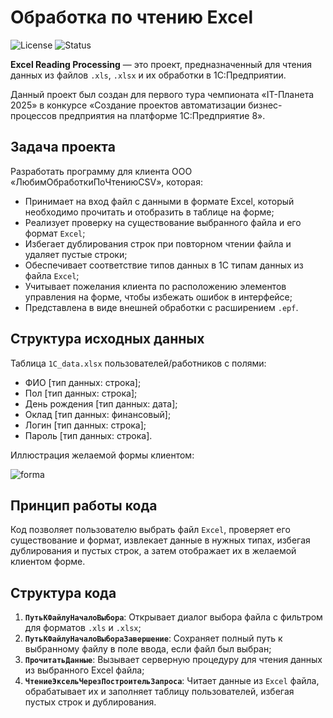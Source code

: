 # Обработка по чтению Excel

![License](https://img.shields.io/github/license/VitalinaZlo/IT-planeta2025_1C_Enterprise_8?style=flat-square&label=License&color=e5573e)
![Status](https://img.shields.io/badge/build-completed-green?style=flat-square&label=Status&color=3dc322)

**Excel Reading Processing** — это проект, предназначенный для чтения данных из файлов `.xls`, `.xlsx` и их обработки в 1С:Предприятии.

Данный проект был создан для первого тура чемпионата «IT-Планета 2025» в конкурсе «Создание проектов автоматизации бизнес-процессов предприятия на платформе 1С:Предприятие 8».

## Задача проекта

Разработать программу для клиента ООО «ЛюбимОбработкиПоЧтениюCSV», которая:

- Принимает на вход файл с данными в формате Excel, который необходимо прочитать и отобразить в таблице на форме;
- Реализует проверку на существование выбранного файла и его формат `Excel`;
- Избегает дублирования строк при повторном чтении файла и удаляет пустые строки;
- Обеспечивает соответствие типов данных в 1С типам данных из файла `Excel`;
- Учитывает пожелания клиента по расположению элементов управления на форме, чтобы избежать ошибок в интерфейсе;
- Представлена в виде внешней обработки с расширением `.epf`.

## Структура исходных данных

Таблица `1C_data.xlsx` пользователей/работников с полями:
* ФИО [тип данных: строка];
* Пол [тип данных: строка];
* День рождения [тип данных: дата];
* Оклад [тип данных: финансовый];
* Логин [тип данных: строка];
* Пароль [тип данных: строка].

Иллюстрация желаемой формы клиентом:

![forma](https://github.com/user-attachments/assets/408806de-06e0-45d7-b21e-c4ab5c1d0063)

## Принцип работы кода

Код позволяет пользователю выбрать файл `Excel`, проверяет его существование и формат, извлекает данные в нужных типах, избегая дублирования и пустых строк, а затем отображает их в желаемой клиентом форме.

## Структура кода

1.  **`ПутьКФайлуНачалоВыбора`**: Открывает диалог выбора файла с фильтром для форматов `.xls` и `.xlsx`;
2.  **`ПутьКФайлуНачалоВыбораЗавершение`**: Сохраняет полный путь к выбранному файлу в поле ввода, если файл был выбран;
3.  **`ПрочитатьДанные`**: Вызывает серверную процедуру для чтения данных из выбранного Excel файла;
4.  **`ЧтениеЭксельЧерезПостроительЗапроса`**: Читает данные из `Excel` файла, обрабатывает их и заполняет таблицу пользователей, избегая пустых строк и дублирования.
